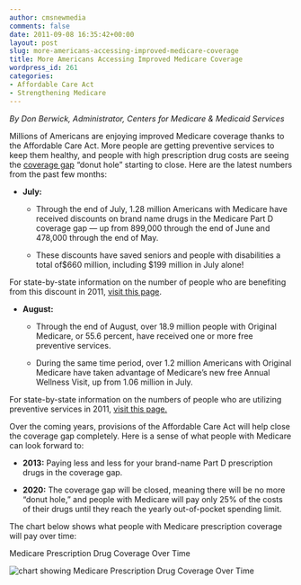 ```yaml
---
author: cmsnewmedia
comments: false
date: 2011-09-08 16:35:42+00:00
layout: post
slug: more-americans-accessing-improved-medicare-coverage
title: More Americans Accessing Improved Medicare Coverage
wordpress_id: 261
categories:
- Affordable Care Act
- Strengthening Medicare
---
```







_By Don Berwick, Administrator, Centers for Medicare & Medicaid Services_











Millions of Americans are enjoying improved Medicare coverage thanks to the Affordable Care Act. More people are getting preventive services to keep them healthy, and people with high prescription drug costs are seeing the [coverage gap](http://www.healthcare.gov/news/blog/donuthole.html) “donut hole” starting to close. Here are the latest numbers from the past few months:



	
  * **July:**

	
    * Through the end of July, 1.28 million Americans with Medicare have received discounts on brand name drugs in the Medicare Part D coverage gap — up from 899,000 through the end of June and 478,000 through the end of May.

	
    * These discounts have saved seniors and people with disabilities a total of$660 million, including $199 million in July alone!





For state-by-state information on the number of people who are benefiting from this discount in 2011, [visit this page](https://www.cms.gov/Plan-Payment/).



	
  * **August:**

	
    * Through the end of August, over 18.9 million people with Original Medicare, or 55.6 percent, have received one or more free preventive services.

	
    * During the same time period, over 1.2 million Americans with Original Medicare have taken advantage of Medicare’s new free Annual Wellness Visit, up from 1.06 million in July.





For state-by-state information on the numbers of people who are utilizing preventive services in 2011, [visit this page.](http://www.cms.gov/NewMedia/02_preventive.asp)

Over the coming years, provisions of the Affordable Care Act will help close the coverage gap completely. Here is a sense of what people with Medicare can look forward to:



	
  * **2013:** Paying less and less for your brand-name Part D prescription drugs in the coverage gap.

	
  * **2020:** The coverage gap will be closed, meaning there will be no more “donut hole,” and people with Medicare will pay only 25% of the costs of their drugs until they reach the yearly out-of-pocket spending limit.


The chart below shows what people with Medicare prescription coverage will pay over time:


Medicare Prescription Drug Coverage Over Time


![chart showing Medicare Prescription Drug Coverage Over Time](http://www.healthcare.gov/images/bbchartmedicare09082011.png)


